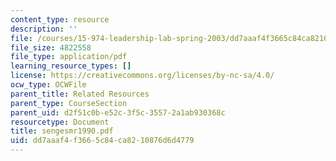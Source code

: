 ```yaml
---
content_type: resource
description: ''
file: /courses/15-974-leadership-lab-spring-2003/dd7aaaf4f3665c84ca8210876d6d4779_sengesmr1990.pdf
file_size: 4822558
file_type: application/pdf
learning_resource_types: []
license: https://creativecommons.org/licenses/by-nc-sa/4.0/
ocw_type: OCWFile
parent_title: Related Resources
parent_type: CourseSection
parent_uid: d2f51c0b-e52c-3f5c-3557-2a1ab930368c
resourcetype: Document
title: sengesmr1990.pdf
uid: dd7aaaf4-f366-5c84-ca82-10876d6d4779
---
```

